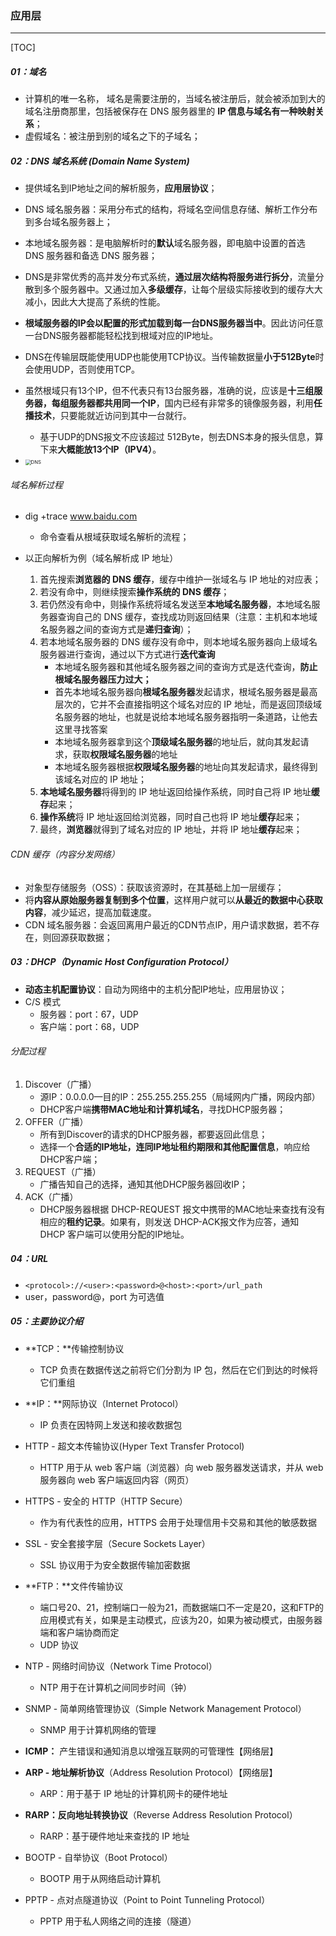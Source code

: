 ### 应用层

------

[TOC]

##### 01：域名

- 计算机的唯一名称， 域名是需要注册的，当域名被注册后，就会被添加到大的域名注册商那里，包括被保存在 DNS 服务器里的 **IP 信息与域名有一种映射关系**；
- 虚假域名：被注册到别的域名之下的子域名；

##### 02：DNS 域名系统 (Domain Name System)

- 提供域名到IP地址之间的解析服务，**应用层协议**；
- DNS 域名服务器：采用分布式的结构，将域名空间信息存储、解析工作分布到多台域名服务器上；
- 本地域名服务器：是电脑解析时的**默认**域名服务器，即电脑中设置的首选 DNS 服务器和备选 DNS 服务器；
- DNS是非常优秀的高并发分布式系统，**通过层次结构将服务进行拆分**，流量分散到多个服务器中。又通过加入**多级缓存**，让每个层级实际接收到的缓存大大减小，因此大大提高了系统的性能。
- **根域服务器的IP会以配置的形式加载到每一台DNS服务器当中**。因此访问任意一台DNS服务器都能轻松找到根域对应的IP地址。
- DNS在传输层既能使用UDP也能使用TCP协议。当传输数据量**小于512Byte**时会使用UDP，否则使用TCP。
- 虽然根域只有13个IP，但不代表只有13台服务器，准确的说，应该是**十三组服务器，每组服务器都共用同一个IP**，国内已经有非常多的镜像服务器，利用**任播技术**，只要能就近访问到其中一台就行。
  - 基于UDP的DNS报文不应该超过 512Byte，刨去DNS本身的报头信息，算下来**大概能放13个IP（IPV4）**。

- <img src="/Users/likang/Code/Git/Network/01：计算机网络/photos/DNS.png" alt="DNS" style="zoom:55%;" />

###### 域名解析过程

- dig +trace www.baidu.com
  - 命令查看从根域获取域名解析的流程；

- 以正向解析为例（域名解析成 IP 地址）
  1. 首先搜索**浏览器的 DNS 缓存**，缓存中维护一张域名与 IP 地址的对应表；
  2. 若没有命中，则继续搜索**操作系统的 DNS 缓存**；
  3. 若仍然没有命中，则操作系统将域名发送至**本地域名服务器**，本地域名服务器查询自己的 DNS 缓存，查找成功则返回结果（注意：主机和本地域名服务器之间的查询方式是**递归查询**）；
  4. 若本地域名服务器的 DNS 缓存没有命中，则本地域名服务器向上级域名服务器进行查询，通过以下方式进行**迭代查询**
     - 本地域名服务器和其他域名服务器之间的查询方式是迭代查询，**防止根域名服务器压力过大；**
     - 首先本地域名服务器向**根域名服务器**发起请求，根域名服务器是最高层次的，它并不会直接指明这个域名对应的 IP 地址，而是返回顶级域名服务器的地址，也就是说给本地域名服务器指明一条道路，让他去这里寻找答案
     - 本地域名服务器拿到这个**顶级域名服务器**的地址后，就向其发起请求，获取**权限域名服务器**的地址
     - 本地域名服务器根据**权限域名服务器**的地址向其发起请求，最终得到该域名对应的 IP 地址；
  5. **本地域名服务器**将得到的 IP 地址返回给操作系统，同时自己将 IP 地址**缓存**起来；
  6. **操作系统**将 IP 地址返回给浏览器，同时自己也将 IP 地址**缓存**起来；
  7. 最终，**浏览器**就得到了域名对应的 IP 地址，并将 IP 地址**缓存**起来；

###### CDN 缓存（内容分发网络）

- 对象型存储服务（OSS）：获取该资源时，在其基础上加一层缓存；
- 将**内容从原始服务器复制到多个位置**，这样用户就可以**从最近的数据中心获取内容**，减少延迟，提高加载速度。
- CDN  域名服务器：会返回离用户最近的CDN节点IP，用户请求数据，若不存在，则回源获取数据；

##### 03：DHCP（Dynamic Host Configuration Protocol）

- **动态主机配置协议**：自动为网络中的主机分配IP地址，应用层协议；
- C/S 模式
  - 服务器：port：67，UDP
  - 客户端：port：68，UDP

###### 分配过程

1. Discover（广播）
   - 源IP：0.0.0.0—目的IP：255.255.255.255（局域网内广播，网段内部）
   - DHCP客户端**携带MAC地址和计算机域名**，寻找DHCP服务器；
2. OFFER（广播）
   - 所有到Discover的请求的DHCP服务器，都要返回此信息；
   - 选择一个**合适的IP地址，连同IP地址租约期限和其他配置信息**，响应给DHCP客户端；
3. REQUEST（广播）
   - 广播告知自己的选择，通知其他DHCP服务器回收IP；
4. ACK（广播）
   - DHCP服务器根据 DHCP-REQUEST 报文中携带的MAC地址来查找有没有相应的**租约记录**。如果有，则发送 DHCP-ACK报文作为应答，通知 DHCP 客户端可以使用分配的IP地址。

##### 04：URL

- `<protocol>://<user>:<password>@<host>:<port>/url_path`
- user，password@，port 为可选值

##### 05：主要协议介绍

- **TCP：**传输控制协议
  - TCP 负责在数据传送之前将它们分割为 IP 包，然后在它们到达的时候将它们重组
- **IP：**网际协议（Internet Protocol）
  - IP 负责在因特网上发送和接收数据包
- HTTP - 超文本传输协议(Hyper Text Transfer Protocol)

  -  HTTP 用于从 web 客户端（浏览器）向 web 服务器发送请求，并从 web 服务器向 web 客户端返回内容（网页）
- HTTPS - 安全的 HTTP（HTTP Secure）

  - 作为有代表性的应用，HTTPS 会用于处理信用卡交易和其他的敏感数据
- SSL - 安全套接字层（Secure Sockets Layer）

  - SSL 协议用于为安全数据传输加密数据
- **FTP：**文件传输协议
  - 端口号20、21，控制端口一般为21，而数据端口不一定是20，这和FTP的应用模式有关，如果是主动模式，应该为20，如果为被动模式，由服务器端和客户端协商而定
  - UDP 协议
- NTP - 网络时间协议（Network Time Protocol）

  - NTP 用于在计算机之间同步时间（钟）
- SNMP - 简单网络管理协议（Simple Network Management Protocol）

  - SNMP 用于计算机网络的管理
- **ICMP：** 产生错误和通知消息以增强互联网的可管理性【网络层】
- **ARP - 地址解析协议**（Address Resolution Protocol）【网络层】
  - ARP：用于基于 IP 地址的计算机网卡的硬件地址
- **RARP：反向地址转换协议**（Reverse Address Resolution Protocol）
  - RARP：基于硬件地址来查找的 IP 地址
- BOOTP - 自举协议（Boot Protocol）

  - BOOTP 用于从网络启动计算机
- PPTP - 点对点隧道协议（Point to Point Tunneling Protocol）

  - PPTP 用于私人网络之间的连接（隧道）

 
